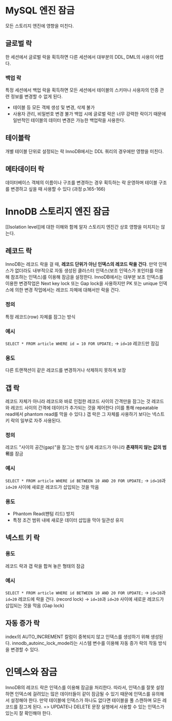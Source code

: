 # MySQL 엔진 잠금
모든 스토리지 엔진에 영향을 미친다.
## 글로벌 락
한 세션에서 글로벌 락을 획득하면 다른 세션에서 대부분의 DDL, DML의 사용이 어렵다.
### 백업 락
특정 세션에서 백업 락을 획득하면 모든 세션에서 테이블의 스키마나 사용자의 인증 관련 정보를 변경할 수 없게 된다.
- 테이블 등 모든 객체 생성 및 변경, 삭제 불가
- 사용자 관리, 비밀번호 변경 불가
백업 시에 글로벌 락은 너무 강력한 락이기 때문에 일반적인 테이블의 데이터 변경은 가능한 백업락을 사용한다.
## 테이블락
개별 테이블 단위로 설정되는 락
InnoDB에서는 DDL 쿼리의 경우에만 영향을 미친다.
## 메타데이터 락
데이터베이스 객체의 이름이나 구조를 변경하는 경우 획득하는 락
운영하며 테이블 구조를 변경하고 싶을 때 사용할 수 있다 (과정 p.165-166)
# InnoDB 스토리지 엔진 잠금
[[Isolation level]]에 대한 이해와 함께 알자
스토리지 엔진간 상호 영향을 미치지는 않는다.
## 레코드 락
InnoDB는 레코드 락을 걸 때, **레코드 단위가 아닌 인덱스의 레코드 락을 건다**.
만약 인덱스가 없더라도 내부적으로 자동 생성된 클러스터 인덱스(보조 인덱스가 포인터를 이용해 참조하는 인덱스)를 이용해 잠금을 설정한다.
InnoDB에서는 대부분 보조 인덱스를 이용한 변경작업은 Next key lock 또는 Gap lock을 사용하지만 PK 또는 unique 인덱스에 의한 변경 작업에서는 레코드 자체에 대해서만 락을 건다.
### 정의
특정 레코드(row) 자체를 잠그는 방식    
### 예시
`SELECT * FROM article WHERE id = 10 FOR UPDATE;`
→ `id=10` 레코드만 잠김
### 용도
다른 트랜잭션이 같은 레코드를 변경하거나 삭제하지 못하게 보장
## 갭 락
레코드 자체가 아니라 레코드와 바로 인접한 레코드 사이의 간격만을 잠그는 것
레코드와 레코드 사이의 간격에 데이터가 추가되는 것을 제어한다 (이를 통해 repeatable read에서 phantom read를 막을 수 있다.)
갭 락은 그 자체를 사용하기 보다는 넥스트 키 락의 일부로 자주 사용된다.
### 정의
레코드 "사이의 공간(gap)"을 잠그는 방식
실제 레코드가 아니라 **존재하지 않는 값의 범위**를 잠금
### 예시
`SELECT * FROM article WHERE id BETWEEN 10 AND 20 FOR UPDATE;`
→ `id=10`과 `id=20` 사이에 새로운 레코드가 삽입되는 것을 막음
### 용도
- Phantom Read(팬텀 리드) 방지
- 특정 조건 범위 내에 새로운 데이터 삽입을 막아 일관성 유지
## 넥스트 키 락
### 용도
레코드 락과 갭 락을 합쳐 놓은 형태의 잠금
### 예시
`SELECT * FROM article WHERE id BETWEEN 10 AND 20 FOR UPDATE;`
→ `id=10`과 `id=20` 레코드에 락을 건다. (record lock)
→ `id=10`과 `id=20` 사이에 새로운 레코드가 삽입되는 것을 막음 (Gap lock)

## 자동 증가 락
index의 AUTO_INCREMENT 칼럼이 중복되지 않고 인덱스를 생성하기 위해 생성된다.
innodb_autoinc_lock_mode라는 시스템 변수를 이용해 자동 증가 락의 작동 방식을 변경할 수 있다.

# 인덱스와 잠금
InnoDB의 레코드 락은 인덱스를 이용해 잠금을 처리한다.
따라서, 인덱스를 잘못 설정하면 인덱스에 걸려있는 많은 데이터들이 같이 잠금될 수 있기 때문에 인덱스를 유의해서 설정해야 한다.
만약 테이블에 인덱스가 하나도 없다면 테이블을 풀 스캔하며 모든 레코드를 잠그게 된다.
=> UPDATE나 DELETE 문장 실행에서 사용할 수 있는 인덱스가 있는지 잘 확인해야 한다.